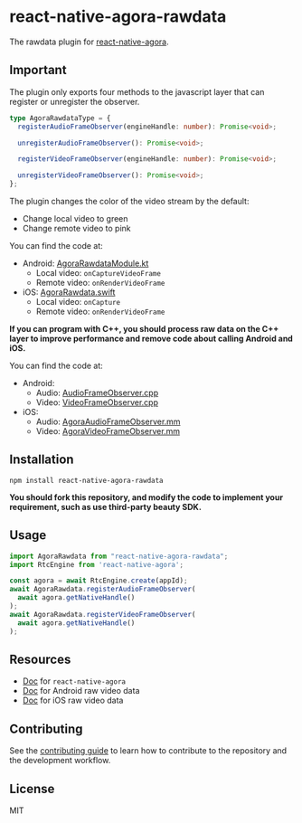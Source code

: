 # react-native-agora-rawdata

The rawdata plugin for [react-native-agora](https://www.npmjs.com/package/react-native-agora).

## Important

The plugin only exports four methods to the javascript layer that can register or unregister the observer.

```ts
type AgoraRawdataType = {
  registerAudioFrameObserver(engineHandle: number): Promise<void>;

  unregisterAudioFrameObserver(): Promise<void>;

  registerVideoFrameObserver(engineHandle: number): Promise<void>;

  unregisterVideoFrameObserver(): Promise<void>;
};
```

The plugin changes the color of the video stream by the default:

* Change local video to green
* Change remote video to pink

You can find the code at:

* Android: [AgoraRawdataModule.kt](android/src/main/java/io/agora/rtc/rawdata/react/AgoraRawdataModule.kt)
  * Local video: `onCaptureVideoFrame`
  * Remote video: `onRenderVideoFrame`
* iOS: [AgoraRawdata.swift](ios/React/AgoraRawdata.swift)
  * Local video: `onCapture`
  * Remote video: `onRenderVideoFrame`

**If you can program with C++, you should process raw data on the C++ layer to improve performance and remove code about
calling Android and iOS.**

You can find the code at:

* Android:
  * Audio: [AudioFrameObserver.cpp](cpp/android/AudioFrameObserver.cpp)
  * Video: [VideoFrameObserver.cpp](cpp/android/VideoFrameObserver.cpp)
* iOS:
  * Audio: [AgoraAudioFrameObserver.mm](ios/Base/AgoraAudioFrameObserver.mm)
  * Video: [AgoraVideoFrameObserver.mm](ios/Base/AgoraVideoFrameObserver.mm)

## Installation

```shell
npm install react-native-agora-rawdata
```

**You should fork this repository, and modify the code to implement your requirement, such as use third-party beauty SDK.**

## Usage

```js
import AgoraRawdata from "react-native-agora-rawdata";
import RtcEngine from 'react-native-agora';

const agora = await RtcEngine.create(appId);
await AgoraRawdata.registerAudioFrameObserver(
  await agora.getNativeHandle()
);
await AgoraRawdata.registerVideoFrameObserver(
  await agora.getNativeHandle()
);
```

## Resources

* [Doc](https://docs.agora.io/en/Interactive%20Broadcast/landing-page?platform=React%20Native) for `react-native-agora`
* [Doc](https://docs.agora.io/en/Interactive%20Broadcast/raw_data_video_android?platform=Android) for Android raw video
  data
* [Doc](https://docs.agora.io/en/Interactive%20Broadcast/raw_data_video_apple?platform=iOS) for iOS raw video data

## Contributing

See the [contributing guide](CONTRIBUTING.md) to learn how to contribute to the repository and the development workflow.

## License

MIT
